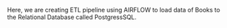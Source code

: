 Here, we are creating ETL pipeline using AIRFLOW to load  data of Books to the Relational Database called PostgressSQL.



